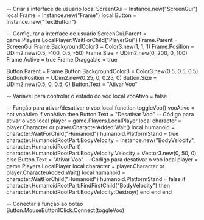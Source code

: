 -- Criar a interface de usuário
local ScreenGui = Instance.new("ScreenGui")
local Frame = Instance.new("Frame")
local Button = Instance.new("TextButton")

-- Configurar a interface de usuário
ScreenGui.Parent = game.Players.LocalPlayer:WaitForChild("PlayerGui")
Frame.Parent = ScreenGui
Frame.BackgroundColor3 = Color3.new(1, 1, 1)
Frame.Position = UDim2.new(0.5, -100, 0.5, -50)
Frame.Size = UDim2.new(0, 200, 0, 100)
Frame.Active = true
Frame.Draggable = true

Button.Parent = Frame
Button.BackgroundColor3 = Color3.new(0.5, 0.5, 0.5)
Button.Position = UDim2.new(0.25, 0, 0.25, 0)
Button.Size = UDim2.new(0.5, 0, 0.5, 0)
Button.Text = "Ativar Voo"

-- Variável para controlar o estado do voo
local vooAtivo = false

-- Função para ativar/desativar o voo
local function toggleVoo()
    vooAtivo = not vooAtivo
    if vooAtivo then
        Button.Text = "Desativar Voo"
        -- Código para ativar o voo
        local player = game.Players.LocalPlayer
        local character = player.Character or player.CharacterAdded:Wait()
        local humanoid = character:WaitForChild("Humanoid")
        humanoid.PlatformStand = true
        character.HumanoidRootPart.BodyVelocity = Instance.new("BodyVelocity", character.HumanoidRootPart)
        character.HumanoidRootPart.BodyVelocity.Velocity = Vector3.new(0, 50, 0)
    else
        Button.Text = "Ativar Voo"
        -- Código para desativar o voo
        local player = game.Players.LocalPlayer
        local character = player.Character or player.CharacterAdded:Wait()
        local humanoid = character:WaitForChild("Humanoid")
        humanoid.PlatformStand = false
        if character.HumanoidRootPart:FindFirstChild("BodyVelocity") then
            character.HumanoidRootPart.BodyVelocity:Destroy()
        end
    end
end

-- Conectar a função ao botão
Button.MouseButton1Click:Connect(toggleVoo)
